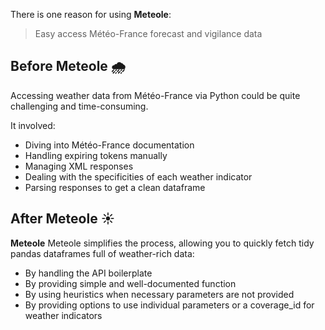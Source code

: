 There is one reason for using **Meteole**:

> Easy access Météo-France forecast and vigilance data

## Before Meteole :cloud_with_rain:

Accessing weather data from Météo-France via Python could be quite challenging and time-consuming.

It involved:

* Diving into Météo-France documentation
* Handling expiring tokens manually
* Managing XML responses
* Dealing with the specificities of each weather indicator
* Parsing responses to get a clean dataframe

## After Meteole :sunny:

**Meteole** Meteole simplifies the process, allowing you to quickly fetch tidy pandas dataframes full of weather-rich data:

* By handling the API boilerplate
* By providing simple and well-documented function
* By using heuristics when necessary parameters are not provided
* By providing options to use individual parameters or a coverage_id for weather indicators
